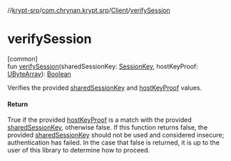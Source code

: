 //[krypt-srp](../../../index.md)/[com.chrynan.krypt.srp](../index.md)/[Client](index.md)/[verifySession](verify-session.md)

# verifySession

[common]\
fun [verifySession](verify-session.md)(sharedSessionKey: [SessionKey](../-session-key/index.md), hostKeyProof: [UByteArray](https://kotlinlang.org/api/latest/jvm/stdlib/kotlin/-u-byte-array/index.html)): [Boolean](https://kotlinlang.org/api/latest/jvm/stdlib/kotlin/-boolean/index.html)

Verifies the provided [sharedSessionKey](verify-session.md) and [hostKeyProof](verify-session.md) values.

#### Return

True if the provided [hostKeyProof](verify-session.md) is a match with the provided [sharedSessionKey](verify-session.md), otherwise false. If this function returns false, the provided [sharedSessionKey](verify-session.md) should not be used and considered insecure; authentication has failed. In the case that false is returned, it is up to the user of this library to determine how to proceed.
